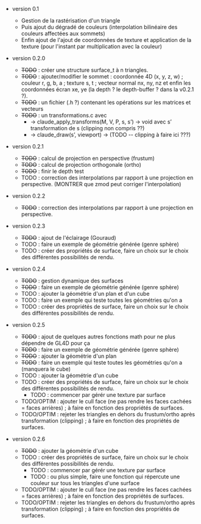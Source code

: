 * version 0.1
  - Gestion de la rastérisation d'un triangle
  - Puis ajout du dégradé de couleurs (interpolation bilinéaire des couleurs affectées aux sommets)
  - Enfin ajout de l'ajout de coordonnées de texture et application de la texture (pour l'instant par multiplication avec la couleur)


* version 0.2.0
  - ~~TODO~~ : créer une structure surface_t à n triangles.
  - ~~TODO~~ : ajouter/modifier le sommet : coordonnée 4D (x, y, z, w) ; couleur r, g, b, a ; texture s, t ; vecteur normal nx, ny, nz et enfin les coordonnées écran xe, ye (la depth ? le depth-buffer ? dans la v0.2.1 ?).
  - ~~TODO~~ : un fichier (.h ?) contenant les opérations sur les matrices et vecteurs
  - ~~TODO~~ : un transformations.c avec
    -	 -> claude_apply_transforms(M, V, P, s, s’) -> void avec s’ transformation de s (clipping non compris ??)
    -	 -> claude_draw(s’, viewport) -> (TODO -- clipping à faire ici ???)

* version 0.2.1
  - ~~TODO~~ : calcul de projection en perspective (frustum)
  - ~~TODO~~ : calcul de projection orthogonale (ortho)
  - ~~TODO~~ : finir le depth test
  - TODO : correction des interpolations par rapport à une projection en perspective. (MONTRER que zmod peut corriger l'interpolation)

* version 0.2.2
  - ~~TODO~~ : correction des interpolations par rapport à une projection en perspective.

* version 0.2.3
  - ~~TODO~~ : ajout de l'éclairage (Gouraud)
  - TODO : faire un exemple de géométrie générée (genre sphère)
  - TODO : créer des propriétés de surface, faire un choix sur le choix des différentes possibilités de rendu.

* version 0.2.4
  - ~~TODO~~ : gestion dynamique des surfaces
  - ~~TODO~~ : faire un exemple de géométrie générée (genre sphère)
  - TODO : ajouter la géométrie d'un plan et d'un cube
  - TODO : faire un exemple qui teste toutes les géométries qu'on a
  - TODO : créer des propriétés de surface, faire un choix sur le choix des différentes possibilités de rendu.

* version 0.2.5
  - ~~TODO~~ : ajout de quelques autres fonctions math pour ne plus dépendre de GL4D pour ça
  - ~~TODO~~ : faire un exemple de géométrie générée (genre sphère)
  - ~~TODO~~ : ajouter la géométrie d'un plan
  - ~~TODO~~ : faire un exemple qui teste toutes les géométries qu'on a (manquera le cube)
  - TODO : ajouter la géométrie d'un cube
  - TODO : créer des propriétés de surface, faire un choix sur le choix des différentes possibilités de rendu.
    - TODO : commencer par gérér une texture par surface
  - TODO/OPTIM : ajouter le cull face (ne pas rendre les faces cachées = faces arrières) ; à faire en fonction des propriétés de surfaces.
  - TODO/OPTIM : rejeter les triangles en dehors du frustum/ortho après transformation (clipping) ; à faire en fonction des propriétés de surfaces.

* version 0.2.6
  - ~~TODO~~ : ajouter la géométrie d'un cube
  - TODO : créer des propriétés de surface, faire un choix sur le choix des différentes possibilités de rendu.
    - TODO : commencer par gérér une texture par surface
    - TODO : ou plus simple, faire une fonction qui répercute une couleur sur tous les triangles d'une surface
  - TODO/OPTIM : ajouter le cull face (ne pas rendre les faces cachées = faces arrières) ; à faire en fonction des propriétés de surfaces.
  - TODO/OPTIM : rejeter les triangles en dehors du frustum/ortho après transformation (clipping) ; à faire en fonction des propriétés de surfaces.
